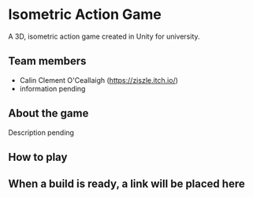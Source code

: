 # Isometric Action Game

A 3D, isometric action game created in Unity for university.

## Team members

- Calin Clement O'Ceallaigh (https://ziszle.itch.io/)
- information pending

## About the game

Description pending

## How to play

When a build is ready, a link will be placed here
-
